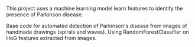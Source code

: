 This project uses a machine learning model learn features to identify the presence of Parkinson disease.

Base code for automated detection of Parkinson's disease from images of handmade drawings (spirals and waves). Using RandomForestClassifier on HoG features extracted from images.
